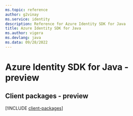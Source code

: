 ```yaml
---
ms.topic: reference
author: g2vinay
ms.service: identity
description: Reference for Azure Identity SDK for Java
title: Azure Identity SDK for Java
ms.author: vigera
ms.devlang: java
ms.data: 09/28/2022
---
```

# Azure Identity SDK for Java - preview

## Client packages - preview
[!INCLUDE [client-packages](identity-client-index.md)]